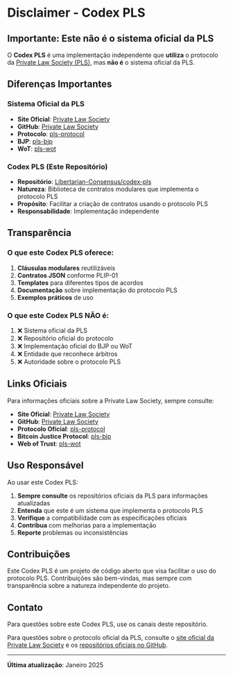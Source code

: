 # Disclaimer - Codex PLS

## Importante: Este não é o sistema oficial da PLS

O **Codex PLS** é uma implementação independente que **utiliza** o protocolo da [Private Law Society (PLS)](http://privatelawsociety.net), mas **não é** o sistema oficial da PLS.

## Diferenças Importantes

### Sistema Oficial da PLS
- **Site Oficial**: [Private Law Society](http://privatelawsociety.net)
- **GitHub**: [Private Law Society](https://github.com/PrivateLawSociety)
- **Protocolo**: [pls-protocol](https://github.com/PrivateLawSociety/pls-protocol)
- **BJP**: [pls-bjp](https://github.com/PrivateLawSociety/pls-bjp)
- **WoT**: [pls-wot](https://github.com/PrivateLawSociety/pls-wot)

### Codex PLS (Este Repositório)
- **Repositório**: [Libertarian-Consensus/codex-pls](https://github.com/Libertarian-Consensus/codex-pls)
- **Natureza**: Biblioteca de contratos modulares que implementa o protocolo PLS
- **Propósito**: Facilitar a criação de contratos usando o protocolo PLS
- **Responsabilidade**: Implementação independente

## Transparência

### O que este Codex PLS oferece:
1. **Cláusulas modulares** reutilizáveis
2. **Contratos JSON** conforme PLIP-01
3. **Templates** para diferentes tipos de acordos
4. **Documentação** sobre implementação do protocolo PLS
5. **Exemplos práticos** de uso

### O que este Codex PLS NÃO é:
1. ❌ Sistema oficial da PLS
2. ❌ Repositório oficial do protocolo
3. ❌ Implementação oficial do BJP ou WoT
4. ❌ Entidade que reconhece árbitros
5. ❌ Autoridade sobre o protocolo PLS

## Links Oficiais

Para informações oficiais sobre a Private Law Society, sempre consulte:

- **Site Oficial**: [Private Law Society](http://privatelawsociety.net)
- **GitHub**: [Private Law Society](https://github.com/PrivateLawSociety)
- **Protocolo Oficial**: [pls-protocol](https://github.com/PrivateLawSociety/pls-protocol)
- **Bitcoin Justice Protocol**: [pls-bjp](https://github.com/PrivateLawSociety/pls-bjp)
- **Web of Trust**: [pls-wot](https://github.com/PrivateLawSociety/pls-wot)

## Uso Responsável

Ao usar este Codex PLS:

1. **Sempre consulte** os repositórios oficiais da PLS para informações atualizadas
2. **Entenda** que este é um sistema que implementa o protocolo PLS
3. **Verifique** a compatibilidade com as especificações oficiais
4. **Contribua** com melhorias para a implementação
5. **Reporte** problemas ou inconsistências

## Contribuições

Este Codex PLS é um projeto de código aberto que visa facilitar o uso do protocolo PLS. Contribuições são bem-vindas, mas sempre com transparência sobre a natureza independente do projeto.

## Contato

Para questões sobre este Codex PLS, use os canais deste repositório.

Para questões sobre o protocolo oficial da PLS, consulte o [site oficial da Private Law Society](http://privatelawsociety.net) e os [repositórios oficiais no GitHub](https://github.com/PrivateLawSociety).

---

**Última atualização**: Janeiro 2025
